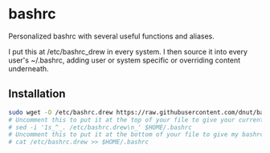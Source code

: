 # bashrc
Personalized bashrc with several useful functions and aliases.

I put this at /etc/bashrc_drew in every system. I then source it into every user's ~/.bashrc, adding user or system specific or overriding content underneath.

## Installation
```bash
sudo wget -O /etc/bashrc.drew https://raw.githubusercontent.com/dnut/bashrc/master/bashrc
# Uncomment this to put it at the top of your file to give your current bashrc priority in conflicts
# sed -i '1s_^_. /etc/bashrc.drew\n_' $HOME/.bashrc
# Uncomment this to put it at the bottom of your file to give my bashrc priority in conflicts.
# cat /etc/bashrc.drew >> $HOME/.bashrc
```
